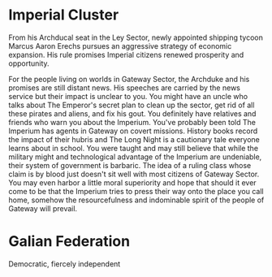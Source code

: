 # Imperial Cluster

From his Archducal seat in the Ley Sector, newly appointed shipping tycoon Marcus Aaron Erechs pursues an aggressive strategy of economic expansion. His rule promises Imperial citizens renewed prosperity and opportunity.

For the people living on worlds in Gateway Sector, the Archduke and his promises are still distant news. His speeches are carried by the news  service but their impact is unclear to you. You might have an uncle who talks about The Emperor's secret plan to clean up the sector, get rid  of all these pirates and aliens, and fix his gout. You definitely have relatives and friends who warn you about the Imperium. You've probably been told The Imperium has agents in Gateway on covert missions. History books record the impact of their hubris and The Long Night is a cautionary tale everyone learns about in school. You were taught and may still believe that while the military might and technological advantage of the Imperium are undeniable, their system of government is barbaric. The idea of a ruling class whose claim is by blood just doesn't sit well with most citizens of Gateway Sector. You may even harbor a little moral superiority and hope that should it ever come to be that the Imperium tries to press their way onto the place you call home, somehow the resourcefulness and indominable spirit of the people of Gateway will prevail.

# Galian Federation

Democratic, fiercely independent



